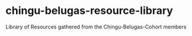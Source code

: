 # chingu-belugas-resource-library
Library of Resources gathered from the Chingu-Belugas-Cohort members
